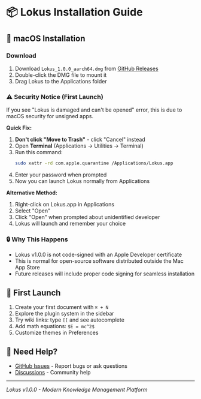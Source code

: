 # 📦 Lokus Installation Guide

## 🍎 macOS Installation

### Download
1. Download `Lokus_1.0.0_aarch64.dmg` from [GitHub Releases](https://github.com/lokus-ai/lokus/releases/tag/v1.0.0)
2. Double-click the DMG file to mount it
3. Drag Lokus to the Applications folder

### ⚠️ Security Notice (First Launch)
If you see "Lokus is damaged and can't be opened" error, this is due to macOS security for unsigned apps.

**Quick Fix:**
1. **Don't click "Move to Trash"** - click "Cancel" instead
2. Open **Terminal** (Applications → Utilities → Terminal)
3. Run this command:
   ```bash
   sudo xattr -rd com.apple.quarantine /Applications/Lokus.app
   ```
4. Enter your password when prompted
5. Now you can launch Lokus normally from Applications

**Alternative Method:**
1. Right-click on Lokus.app in Applications
2. Select "Open" 
3. Click "Open" when prompted about unidentified developer
4. Lokus will launch and remember your choice

### 🔒 Why This Happens
- Lokus v1.0.0 is not code-signed with an Apple Developer certificate
- This is normal for open-source software distributed outside the Mac App Store
- Future releases will include proper code signing for seamless installation

## 🚀 First Launch
1. Create your first document with `⌘ + N`
2. Explore the plugin system in the sidebar
3. Try wiki links: type `[[` and see autocomplete
4. Add math equations: `$E = mc^2$`
5. Customize themes in Preferences

## 💬 Need Help?
- [GitHub Issues](https://github.com/lokus-ai/lokus/issues) - Report bugs or ask questions
- [Discussions](https://github.com/lokus-ai/lokus/discussions) - Community help

---

*Lokus v1.0.0 - Modern Knowledge Management Platform*